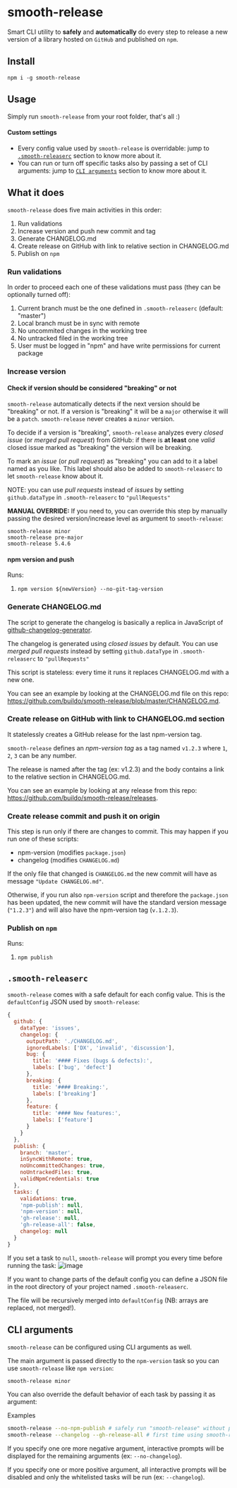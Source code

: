 # smooth-release
Smart CLI utility to **safely** and **automatically** do every step to release a new version of a library hosted on `GitHub` and published on `npm`.

## Install
`npm i -g smooth-release`

## Usage
Simply run `smooth-release` from your root folder, that's all :)

#### Custom settings
- Every config value used by `smooth-release` is overridable: jump to [`.smooth-releaserc`](https://github.com/buildo/smooth-release#smooth-releaserc) section to know more about it.
- You can run or turn off specific tasks also by passing a set of CLI arguments: jump to [`CLI arguments`](https://github.com/buildo/smooth-release#cli-arguments) section to know more about it.


## What it does
`smooth-release` does five main activities in this order:

1. Run validations
2. Increase version and push new commit and tag
3. Generate CHANGELOG.md
4. Create release on GitHub with link to relative section in CHANGELOG.md
5. Publish on `npm`

### Run validations
In order to proceed each one of these validations must pass (they can be optionally turned off):

1. Current branch must be the one defined in `.smooth-releaserc` (default: "master")
2. Local branch must be in sync with remote
3. No uncommited changes in the working tree
4. No untracked filed in the working tree
5. User must be logged in "npm" and have write permissions for current package

### Increase version


#### Check if version should be considered "breaking" or not
`smooth-release` automatically detects if the next version should be "breaking" or not.
If a version is "breaking" it will be a `major` otherwise it will be a `patch`.
`smooth-release` never creates a `minor` version.

To decide if a version is "breaking", `smooth-release` analyzes every *closed issue* (or *merged pull request*) from GitHub: if there is **at least** one *valid* closed issue marked as "breaking" the version will be breaking.

To mark an *issue* (or *pull request*) as "breaking" you can add to it a label named as you like. This label should also be added to `smooth-releaserc` to let `smooth-release` know about it.

NOTE: you can use *pull requests* instead of *issues* by setting `github.dataType` in `.smooth-releaserc` to `"pullRequests"`

**MANUAL OVERRIDE:**
If you need to, you can override this step by manually passing the desired version/increase level as argument to `smooth-release`:

```
smooth-release minor
smooth-release pre-major
smooth-release 5.4.6
```

#### npm version and push
Runs:

1. `npm version ${newVersion} --no-git-tag-version`

### Generate CHANGELOG.md
The script to generate the changelog is basically a replica in JavaScript of [github-changelog-generator](https://github.com/skywinder/github-changelog-generator).

The changelog is generated using *closed issues* by default. You can use *merged pull requests* instead by setting `github.dataType` in `.smooth-releaserc` to `"pullRequests"`

This script is stateless: every time it runs it replaces CHANGELOG.md with a new one.

You can see an example by looking at the CHANGELOG.md file on this repo: https://github.com/buildo/smooth-release/blob/master/CHANGELOG.md.

### Create release on GitHub with link to CHANGELOG.md section
It statelessly creates a GitHub release for the last npm-version tag.

`smooth-release` defines an *npm-version tag* as a tag named `v1.2.3` where `1`, `2`, `3` can be any number.

The release is named after the tag (ex: v1.2.3) and the body contains a link to the relative section in CHANGELOG.md.

You can see an example by looking at any release from this repo: https://github.com/buildo/smooth-release/releases.

### Create release commit and push it on origin
This step is run only if there are changes to commit. This may happen if you run one of these scripts:
- npm-version (modifies `package.json`)
- changelog (modifies `CHANGELOG.md`)

If the only file that changed is `CHANGELOG.md` the new commit will have as message `"Update CHANGELOG.md"`.

Otherwise, if you run also `npm-version` script and therefore the `package.json` has been updated, the new commit will have the standard version message (`"1.2.3"`) and will also have the npm-version tag (`v.1.2.3`).


### Publish on `npm`
Runs:

1. `npm publish`

## `.smooth-releaserc`
`smooth-release` comes with a safe default for each config value. This is the `defaultConfig` JSON used by `smooth-release`:

```js
{
  github: {
    dataType: 'issues',
    changelog: {
      outputPath: './CHANGELOG.md',
      ignoredLabels: ['DX', 'invalid', 'discussion'],
      bug: {
        title: '#### Fixes (bugs & defects):',
        labels: ['bug', 'defect']
      },
      breaking: {
        title: '#### Breaking:',
        labels: ['breaking']
      },
      feature: {
        title: '#### New features:',
        labels: ['feature']
      }
    }
  },
  publish: {
    branch: 'master',
    inSyncWithRemote: true,
    noUncommittedChanges: true,
    noUntrackedFiles: true,
    validNpmCredentials: true
  },
  tasks: {
    validations: true,
    'npm-publish': null,
    'npm-version': null,
    'gh-release': null,
    'gh-release-all': false,
    changelog: null
  }
}
```

If you set a task to `null`, `smooth-release` will prompt you every time before running the task:
![image](https://cloud.githubusercontent.com/assets/4029499/21606902/e78f23d0-d1b2-11e6-9c17-b4bccf853856.png)

If you want to change parts of the default config you can define a JSON file in the root directory of your project named `.smooth-releaserc`.

The file will be recursively merged into `defaultConfig` (NB: arrays are replaced, not merged!).


## CLI arguments
`smooth-release` can be configured using CLI arguments as well.

The main argument is passed directly to the `npm-version` task so you can use `smooth-release` like `npm version`:
```bash
smooth-release minor
```

You can also override the default behavior of each task by passing it as argument:

Examples
```bash
smooth-release --no-npm-publish # safely run "smooth-release" without publishing on "npm"
smooth-release --changelog --gh-release-all # first time using smooth-release on your repo? this way you add a CHANGELOG.md and a GitHub release for every npm verison tag :)
```

If you specify one ore more negative argument, interactive prompts will be displayed for the remaining arguments (ex: `--no-changelog`).

If you specify one or more positive argument, all interactive prompts will be disabled and only the whitelisted tasks will be run (ex: `--changelog`).
